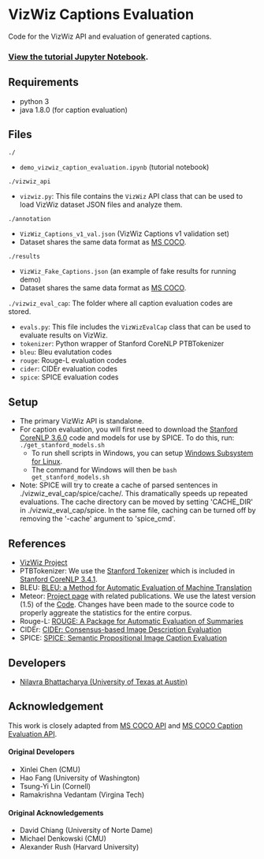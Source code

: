 VizWiz Captions Evaluation
===================

Code for the VizWiz API and evaluation of generated captions.

### [View the tutorial Jupyter Notebook](demo_vizwiz_caption_evaluation.ipynb).

## Requirements ##
- python 3
- java 1.8.0 (for caption evaluation)


## Files ##
```./```
- ```demo_vizwiz_caption_evaluation.ipynb``` (tutorial notebook)

```./vizwiz_api```
- ```vizwiz.py```: This file contains the ```VizWiz``` API class that can be used to load VizWiz dataset JSON files and analyze them.


```./annotation```
- ```VizWiz_Captions_v1_val.json``` (VizWiz Captions v1 validation set)
- Dataset shares the same data format as [MS COCO](http://cocodataset.org/#format-data).

```./results```
- ```VizWiz_Fake_Captions.json``` (an example of fake results for running demo)
- Dataset shares the same data format as [MS COCO](http://cocodataset.org/#format-data).


```./vizwiz_eval_cap```: The folder where all caption evaluation codes are stored.
- ```evals.py```: This file includes the ```VizWizEvalCap``` class that can be used to evaluate results on VizWiz.
- ```tokenizer```: Python wrapper of Stanford CoreNLP PTBTokenizer
- ```bleu```: Bleu evalutation codes
- ```rouge```: Rouge-L evaluation codes
- ```cider```: CIDEr evaluation codes
- ```spice```: SPICE evaluation codes

## Setup ##
- The primary VizWiz API is standalone.
- For caption evaluation, you will first need to download the [Stanford CoreNLP 3.6.0](http://stanfordnlp.github.io/CoreNLP/index.html) code and models for use by SPICE. To do this, run:
    ```./get_stanford_models.sh```
    - To run shell scripts in Windows, you can setup [Windows Subsystem for Linux](https://docs.microsoft.com/en-us/windows/wsl/install-win10). 
    - The command for Windows will then be ```bash get_stanford_models.sh``` 
- Note: SPICE will try to create a cache of parsed sentences in ./vizwiz_eval_cap/spice/cache/. This dramatically speeds up repeated evaluations. The cache directory can be moved by setting 'CACHE_DIR' in ./vizwiz_eval_cap/spice. In the same file, caching can be turned off by removing the '-cache' argument to 'spice_cmd'. 

## References ##
- [VizWiz Project](http://vizwiz.org)
- PTBTokenizer: We use the [Stanford Tokenizer](http://nlp.stanford.edu/software/tokenizer.shtml) which is included in [Stanford CoreNLP 3.4.1](http://nlp.stanford.edu/software/corenlp.shtml).
- BLEU: [BLEU: a Method for Automatic Evaluation of Machine Translation](http://www.aclweb.org/anthology/P02-1040.pdf)
- Meteor: [Project page](http://www.cs.cmu.edu/~alavie/METEOR/) with related publications. We use the latest version (1.5) of the [Code](https://github.com/mjdenkowski/meteor). Changes have been made to the source code to properly aggreate the statistics for the entire corpus.
- Rouge-L: [ROUGE: A Package for Automatic Evaluation of Summaries](http://anthology.aclweb.org/W/W04/W04-1013.pdf)
- CIDEr: [CIDEr: Consensus-based Image Description Evaluation](http://arxiv.org/pdf/1411.5726.pdf)
- SPICE: [SPICE: Semantic Propositional Image Caption Evaluation](https://arxiv.org/abs/1607.08822)

## Developers ##
- [Nilavra Bhattacharya (University of Texas at Austin)](https://nilavra.in)

## Acknowledgement ##
This work is closely adapted from [MS COCO API](https://github.com/cocodataset/cocoapi) and [MS COCO Caption Evaluation API](https://github.com/tylin/coco-caption). 

#### Original Developers ##
- Xinlei Chen (CMU)
- Hao Fang (University of Washington)
- Tsung-Yi Lin (Cornell)
- Ramakrishna Vedantam (Virgina Tech)

#### Original Acknowledgements ##
- David Chiang (University of Norte Dame)
- Michael Denkowski (CMU)
- Alexander Rush (Harvard University)
